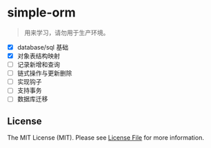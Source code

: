 # simple-orm

> 用来学习，请勿用于生产环境。

- [x] database/sql 基础
- [x] 对象表结构映射
- [ ] 记录新增和查询
- [ ] 链式操作与更新删除
- [ ] 实现钩子
- [ ] 支持事务
- [ ] 数据库迁移

## License

The MIT License (MIT). Please see [License File](LICENSE) for more information.